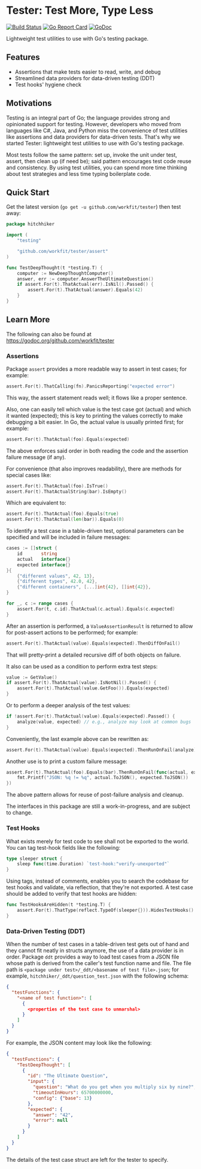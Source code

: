 # Tester: Test More, Type Less

[![Build Status](https://travis-ci.org/workfit/tester.svg?branch=master)](https://travis-ci.org/workfit/tester)
[![Go Report Card](https://goreportcard.com/badge/github.com/workfit/tester)](https://goreportcard.com/report/github.com/workfit/tester)
[![GoDoc](https://godoc.org/github.com/workfit/tester?status.svg)](https://godoc.org/github.com/workfit/tester)

Lightweight test utilities to use with Go's testing package.

## Features
* Assertions that make tests easier to read, write, and debug
* Streamlined data providers for data-driven testing (DDT)
* Test hooks' hygiene check

## Motivations
Testing is an integral part of Go; the language provides strong and opinionated
support for testing. However, developers who moved from languages like C#, Java,
and Python miss the convenience of test utilities like assertions and data
providers for data-driven tests. That's why we started Tester: lightweight test
utilities to use with Go's testing package.

Most tests follow the same pattern: set up, invoke the unit under test, assert,
then clean up (if need be); said pattern encourages test code reuse
and consistency. By using test utilities, you can spend more time thinking about
test strategies and less time typing boilerplate code.

## Quick Start
Get the latest version (`go get -u github.com/workfit/tester`) then test away:

```go
package hitchhiker

import (
    "testing"

    "github.com/workfit/tester/assert"
)

func TestDeepThought(t *testing.T) {
    computer := NewDeepThoughtComputer()
    answer, err := computer.AnswerTheUltimateQuestion()
    if assert.For(t).ThatActual(err).IsNil().Passed() {
        assert.For(t).ThatActual(answer).Equals(42)
    }
}
```

## Learn More
The following can also be found at <https://godoc.org/github.com/workfit/tester>

### Assertions
Package `assert` provides a more readable way to assert in test cases;
for example:

```go
assert.For(t).ThatCalling(fn).PanicsReporting("expected error")
```

This way, the assert statement reads well; it flows like a proper sentence.

Also, one can easily tell which value is the test case got (actual)
and which it wanted (expected); this is key to printing the values correctly
to make debugging a bit easier. In Go, the actual value is usually printed
first; for example:

```go
assert.For(t).ThatActual(foo).Equals(expected)
```

The above enforces said order in both reading the code and the assertion failure
message (if any).

For convenience (that also improves readability), there are methods for special
cases like:

```go
assert.For(t).ThatActual(foo).IsTrue()
assert.For(t).ThatActualString(bar).IsEmpty()
```

Which are equivalent to:

```go
assert.For(t).ThatActual(foo).Equals(true)
assert.For(t).ThatActual(len(bar)).Equals(0)
```

To identify a test case in a table-driven test, optional parameters can be
specified and will be included in failure messages:

```go
cases := []struct {
    id       string
    actual   interface{}
    expected interface{}
}{
    {"different values", 42, 13},
    {"different types", 42.0, 42},
    {"different containers", [...]int{42}, []int{42}},
}

for _, c := range cases {
    assert.For(t, c.id).ThatActual(c.actual).Equals(c.expected)
}
```

After an assertion is performed, a `ValueAssertionResult` is returned to allow
for post-assert actions to be performed; for example:

```go
assert.For(t).ThatActual(value).Equals(expected).ThenDiffOnFail()
```

That will pretty-print a detailed recursive diff of both objects on failure.

It also can be used as a condition to perform extra test steps:

```go
value := GetValue()
if assert.For(t).ThatActual(value).IsNotNil().Passed() {
    assert.For(t).ThatActual(value.GetFoo()).Equals(expected)
}
```

Or to perform a deeper analysis of the test values:

```go
if !assert.For(t).ThatActual(value).Equals(expected).Passed() {
    analyze(value, expected) // e.g., analyze may look at common bugs
}
```

Conveniently, the last example above can be rewritten as:

```go
assert.For(t).ThatActual(value).Equals(expected).ThenRunOnFail(analyze)
```

Another use is to print a custom failure message:

```go
assert.For(t).ThatActual(foo).Equals(bar).ThenRunOnFail(func(actual, expected interface{}) {
    fmt.Printf("JSON: %q != %q", actual.ToJSON(), expected.ToJSON())
})
```

The above pattern allows for reuse of post-failure analysis and cleanup.

The interfaces in this package are still a work-in-progress, and are subject
to change.

### Test Hooks
What exists merely for test code to see shall not be exported to the world.
You can tag test-hook fields like the following:

```go
type sleeper struct {
    sleep func(time.Duration) `test-hook:"verify-unexported"`
}
```

Using tags, instead of comments, enables you to search the codebase for test
hooks and validate, via reflection, that they're not exported.
A test case should be added to verify that test hooks are hidden:

```go
func TestHooksAreHidden(t *testing.T) {
    assert.For(t).ThatType(reflect.TypeOf(sleeper{})).HidesTestHooks()
}
```

### Data-Driven Testing (DDT)
When the number of test cases in a table-driven test gets out of hand and they
cannot fit neatly in structs anymore, the use of a data provider is in order.
Package `ddt` provides a way to load test cases from a JSON file whose path
is derived from the caller's test function name and file. The file path is
`<package under test>/_ddt/<basename of test file>.json`; for example,
`hitchhiker/_ddt/question_test.json` with the following schema:

```json
{
  "testFunctions": {
    "<name of test function>": [
      {
        <properties of the test case to unmarshal>
      }
    ]
  }
}
```

For example, the JSON content may look like the following:

```json
{
  "testFunctions": {
    "TestDeepThought": [
      {
        "id": "The Ultimate Question",
        "input": {
          "question": "What do you get when you multiply six by nine?",
          "timeoutInHours": 65700000000,
          "config": {"base": 13}
        },
        "expected": {
          "answer": "42",
          "error": null
        }
      }
    ]
  }
}
```

The details of the test case struct are left for the tester to specify.
